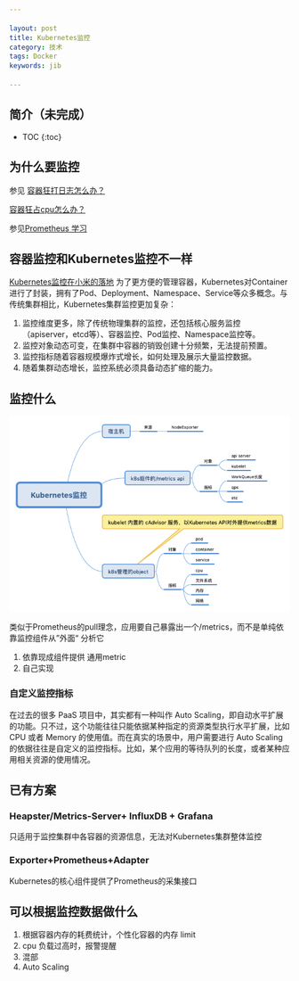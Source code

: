 ```yaml
---

layout: post
title: Kubernetes监控
category: 技术
tags: Docker
keywords: jib

---
```


## 简介（未完成）

* TOC
{:toc}

## 为什么要监控

参见 [容器狂打日志怎么办？](http://topsli.github.io/2019/03/05/container_log.html)

[容器狂占cpu怎么办？](http://topsli.github.io/2019/03/06/container_cpu.html)

参见[Prometheus 学习](http://topsli.github.io/2019/03/07/prometheus_intro.html)

## 容器监控和Kubernetes监控不一样

[Kubernetes监控在小米的落地](https://mp.weixin.qq.com/s?__biz=MzA5OTAyNzQ2OA==&mid=2649701770&idx=1&sn=0da70746631327d83447fae182ab9b3d&chksm=889302e9bfe48bff7f8cd6ddbf788653e511bf5dd4fd13cef74421c188c1be34f8d54a14b6fe&mpshare=1&scene=23&srcid=#rd) 为了更方便的管理容器，Kubernetes对Container进行了封装，拥有了Pod、Deployment、Namespace、Service等众多概念。与传统集群相比，Kubernetes集群监控更加复杂：

1. 监控维度更多，除了传统物理集群的监控，还包括核心服务监控（apiserver，etcd等）、容器监控、Pod监控、Namespace监控等。
2. 监控对象动态可变，在集群中容器的销毁创建十分频繁，无法提前预置。
3. 监控指标随着容器规模爆炸式增长，如何处理及展示大量监控数据。
4. 随着集群动态增长，监控系统必须具备动态扩缩的能力。

## 监控什么

![](/public/upload/kubernetes/kubernetes_monitor.png)

类似于Prometheus的pull理念，应用要自己暴露出一个/metrics，而不是单纯依靠监控组件从”外面“ 分析它

1. 依靠现成组件提供 通用metric
2. 自己实现

### 自定义监控指标

在过去的很多 PaaS 项目中，其实都有一种叫作 Auto Scaling，即自动水平扩展的功能。只不过，这个功能往往只能依据某种指定的资源类型执行水平扩展，比如 CPU 或者 Memory 的使用值。而在真实的场景中，用户需要进行 Auto Scaling 的依据往往是自定义的监控指标。比如，某个应用的等待队列的长度，或者某种应用相关资源的使用情况。

## 已有方案

### Heapster/Metrics-Server+ InfluxDB + Grafana

只适用于监控集群中各容器的资源信息，无法对Kubernetes集群整体监控

### Exporter+Prometheus+Adapter

Kubernetes的核心组件提供了Prometheus的采集接口

## 可以根据监控数据做什么

1. 根据容器内存的耗费统计，个性化容器的内存 limit
2. cpu 负载过高时，报警提醒
3. 混部
4. Auto Scaling




